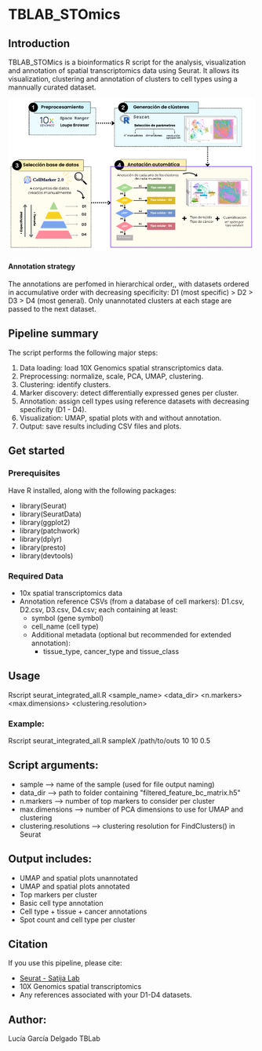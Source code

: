 # TBLAB_STOmics

## Introduction
TBLAB_STOMics is a bioinformatics R script for the analysis, visualization and annotation of spatial transcriptomics data using Seurat. It allows its visualization, clustering and annotation of clusters to cell types using a mannually curated dataset.

![General workflow](general_workflow.png)

#### Annotation strategy
The annotations are perfomed in hierarchical order,, with datasets ordered in accumulative order with decreasing specificity: D1 (most specific) > D2 > D3 > D4 (most general). Only unannotated clusters at each stage are passed to the next dataset.

## Pipeline summary
The script performs the following major steps:
1. Data loading: load 10X Genomics spatial stranscriptomics data.
2. Preprocessing: normalize, scale, PCA, UMAP, clustering.
3. Clustering: identify clusters.
4. Marker discovery: detect differentially expressed genes per cluster.
5. Annotation: assign cell types using reference datasets with decreasing specificity (D1 - D4).
6. Visualization: UMAP, spatial plots with and without annotation.
7. Output: save results including CSV files and plots.


## Get started
### Prerequisites
Have R installed, along with the following packages:
- library(Seurat)
- library(SeuratData)
- library(ggplot2)
- library(patchwork)
- library(dplyr)
- library(presto)
- library(devtools)


### Required Data
- 10x spatial transcriptomics data
- Annotation reference CSVs (from a database of cell markers): D1.csv, D2.csv, D3.csv, D4.csv; each containing at least:
  - symbol (gene symbol)
  - cell_name (cell type)
  - Additional metadata (optional but recommended for extended annotation):
    - tissue_type, cancer_type and tissue_class


## Usage
Rscript seurat_integrated_all.R <sample_name> <data_dir> <n.markers> <max.dimensions> <clustering.resolution>

### Example:
Rscript seurat_integrated_all.R sampleX /path/to/outs 10 10 0.5

## Script arguments:
- sample --> name of the sample (used for file output naming)
- data_dir --> path to folder containing "filtered_feature_bc_matrix.h5"
- n.markers --> number of top markers to consider per cluster
- max.dimensions --> number of PCA dimensions to use for UMAP and clustering
- clustering.resolutions --> clustering resolution for FindClusters() in Seurat

## Output includes:
- UMAP and spatial plots unannotated
- UMAP and spatial plots annotated
- Top markers per cluster
- Basic cell type annotation
- Cell type + tissue + cancer annotations
- Spot count and cell type per cluster


## Citation
If you use this pipeline, please cite:
- [Seurat - Satija Lab](https://satijalab.org/seurat/)
- 10X Genomics spatial transcriptomics
- Any references associated with your D1-D4 datasets.

## Author:
Lucía García Delgado
TBLab
 


    
